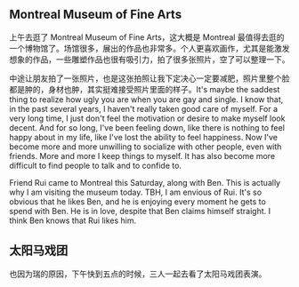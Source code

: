 ## Montreal Museum of Fine Arts

上午去逛了 Montreal Museum of Fine Arts，这大概是 Montreal 最值得去逛的一个博物馆了。场馆很多，展出的作品也非常多。个人更喜欢画作，尤其是能激发想象的作品，一些雕塑作品也很有吸引力，拍了很多张照片，空了可以整理一下。

中途让朋友拍了一张照片，也是这张拍照让我下定决心一定要减肥，照片里整个脸都是肿的，身材也肿，其实挺难接受照片里面的样子。It's maybe the saddest thing to realize how ugly you are when you are gay and single. I know that, in the past several years, I haven't really taken good care of myself. For a very long time, I just don't feel the motivation or desire to make myself look decent. And for so long, I've been feeling down, like there is nothing to feel happy about in my life, like I've lost the ability to feel happiness. Now I've become more and more unwilling to socialize with other people, even with friends. More and more I keep things to myself. It has also become more difficult to find people to talk and to confide to.

Friend Rui came to Montreal this Saturday, along with Ben. This is actually why I am visiting the museum today. TBH, I am envious of Rui. It's so obvious that he likes Ben, and he is enjoying every moment he gets to spend with Ben. He is in love, despite that Ben claims himself straight. I think Ben knows that Rui likes him.

## 太阳马戏团

也因为瑞的原因，下午快到五点的时候，三人一起去看了太阳马戏团表演。
